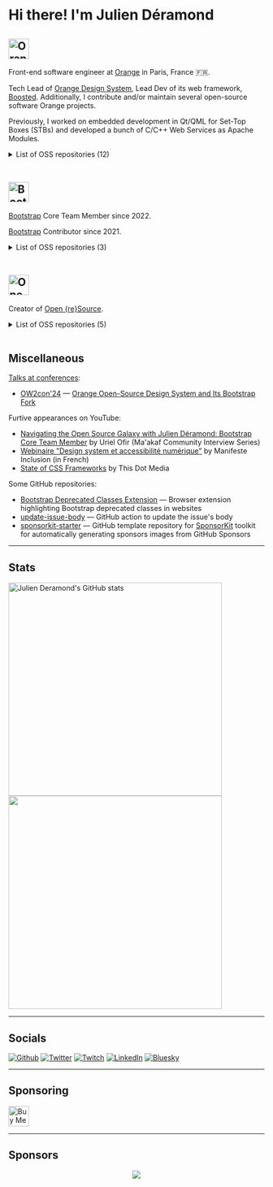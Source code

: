 # Hi there! I'm Julien Déramond

## <img src="https://user-images.githubusercontent.com/17381666/230776080-0ebdd9a9-50d7-468f-8831-9520e2ebf2f7.png" height="40" alt="Orange"/>

Front-end software engineer at [Orange](https://orange.com) in Paris, France 🇫🇷.

Tech Lead of [Orange Design System](https://system.design.orange.com), Lead Dev of its web framework, [Boosted](https://boosted.orange.com/). Additionally, I contribute and/or maintain several open-source software Orange projects.

Previously, I worked on embedded development in Qt/QML for Set-Top Boxes (STBs) and developed a bunch of C/C++ Web Services as Apache Modules.

<details>
  <summary>List of OSS repositories (12)</summary>

  - https://github.com/Orange-OpenSource/Orange-Boosted-Bootstrap/
  - https://github.com/orange-OpenSource/ods-charts
  - https://github.com/Orange-OpenSource/IOT-Map-Component
  - https://github.com/Orange-OpenSource/ods-ios
  - https://github.com/Orange-OpenSource/ods-android
  - https://github.com/Orange-OpenSource/ods-flutter
  - https://github.com/Orange-OpenSource/ouds-ios
  - https://github.com/Orange-OpenSource/ouds-android
  - https://github.com/Orange-OpenSource/ods-storybook-theme
  - https://github.com/Orange-OpenSource/ods-jekyll-theme
  - https://github.com/Orange-OpenSource/ods-mkdocs-theme
  - https://github.com/Orange-OpenSource/qmljsreformatter
</details>

<br>

## <img src="https://user-images.githubusercontent.com/17381666/230775916-cd7be2c4-c53b-4af7-b60a-4e4c9292583b.svg" height="40" alt="Bootstrap"/>

[Bootstrap](https://getbootstrap.com/) Core Team Member since 2022.

[Bootstrap](https://getbootstrap.com/) Contributor since 2021.

<details>
  <summary>List of OSS repositories (3)</summary>

  - https://github.com/twbs/bootstrap
  - https://github.com/twbs/examples
  - https://github.com/twbs/blog
</details>

<br>

## <img src="https://user-images.githubusercontent.com/17381666/230775733-e8c1da04-b1f6-4f97-ac37-ee967a61137c.svg" height="40" alt="Open {re}Source"/>

Creator of <a href="https://openresource.dev">Open {re}Source</a>.

<details>
  <summary>List of OSS repositories (5)</summary>

  - https://github.com/Open-reSource/openresource.dev
  - https://github.com/Open-reSource/sponsorkit-starter
  - https://github.com/Open-reSource/labs-we-don-t-assign-issues
  - https://github.com/Open-reSource/labs-append-markdown-to-issues
  - https://github.com/Open-reSource/slidev-theme-linkedin-carousel
</details>

<br>

## Miscellaneous

[Talks at conferences](https://github.com/julien-deramond/talks):
* [OW2con'24](https://www.ow2con.org/view/2024/) — [Orange Open-Source Design System and Its Bootstrap Fork](https://github.com/julien-deramond/talks/blob/main/ow2con24/README.md)

Furtive appearances on YouTube:
* [Navigating the Open Source Galaxy with Julien Déramond: Bootstrap Core Team Member](https://www.youtube.com/watch?v=_rLnGq34q74) by Uriel Ofir (Ma'akaf Community Interview Series)
* [Webinaire "Design system et accessibilité numérique"](https://www.youtube.com/watch?v=aL07Iv1KCMk) by Manifeste Inclusion (in French)
* [State of CSS Frameworks](https://www.youtube.com/watch?v=twc-iF40TJY) by This Dot Media

Some GitHub repositories:
* [Bootstrap Deprecated Classes Extension](https://github.com/julien-deramond/bootstrap-deprecated-classes-extension) — Browser extension highlighting Bootstrap deprecated classes in websites 
* [update-issue-body](https://github.com/julien-deramond/update-issue-body) — GitHub action to update the issue's body
* [sponsorkit-starter](https://github.com/Open-reSource/sponsorkit-starter) — GitHub template repository for [SponsorKit](https://github.com/antfu/sponsorkit/) toolkit for automatically generating sponsors images from GitHub Sponsors

---

## Stats

<p align="left">
  <a href="http://www.github.com/julien-deramond"><img src="https://github-readme-stats.vercel.app/api?username=julien-deramond&show_icons=true&hide=&count_private=true&title_color=000&text_color=000&icon_color=000&bg_color=fff&hide_border=true&show_icons=true" alt="Julien Deramond's GitHub stats" width="420px">
  <a href="http://www.github.com/julien-deramond"><img src="https://github-readme-streak-stats-f26afzavs-julien-deramond.vercel.app/?user=julien-deramond&stroke=000&background=white&ring=000&fire=000&currStreakNum=000&currStreakLabel=000&sideNums=000&sideLabels=000&dates=000&hide_border=true" width="420px">
  </a>
</p>

---

## Socials

<p><a href="https://github.com/julien-deramond" target="_blank"><img alt="Github" src="https://img.shields.io/badge/GitHub-%2312100E.svg?&style=for-the-badge&logo=Github&logoColor=white" /></a> <a href="https://twitter.com/julienDeramond" target="_blank"><img alt="Twitter" src="https://img.shields.io/badge/X-1DA1F2?style=for-the-badge&logo=x&logoColor=white" /></a>  <a href="https://www.twitch.tv/julienunderscore" target="_blank"><img alt="Twitch" src="https://img.shields.io/badge/twitch-%236441a5.svg?&style=for-the-badge&logo=twitch&logoColor=white" /></a> <a href="https://www.linkedin.com/in/julienderamond" target="_blank"><img alt="LinkedIn" src="https://img.shields.io/badge/linkedin-%230077B5.svg?&style=for-the-badge&logo=linkedin&logoColor=white" /></a> <a href="https://bsky.app/profile/julien-deramond.bsky.social" target="_blank"><img alt="Bluesky" src="https://img.shields.io/badge/Bluesky-1DA1F2?style=for-the-badge&logo=bluesky&logoColor=white" /></a>


  
</p>

---

## Sponsoring

<a href="https://www.buymeacoffee.com/ju.lien" target="_blank"><img src="https://cdn.buymeacoffee.com/buttons/v2/default-yellow.png" alt="Buy Me A Coffee" style="height: 40px !important;" ></a>

---

## Sponsors

<p align="center">
  <a href="https://github.com/sponsors/julien-deramond/" aria-label="Go to Julien's GitHub Sponsors page">
    <img src='https://cdn.jsdelivr.net/gh/julien-deramond/static/sponsors.svg'/>
  </a>
</p>

<!--
Great repo to improve this README file: https://github.com/abhisheknaiidu/awesome-github-profile-readme
-->

<!--
Count visitors badge:
  ![visitors](https://visitor-badge.glitch.me/badge?page_id=julien-deramond)
-->

